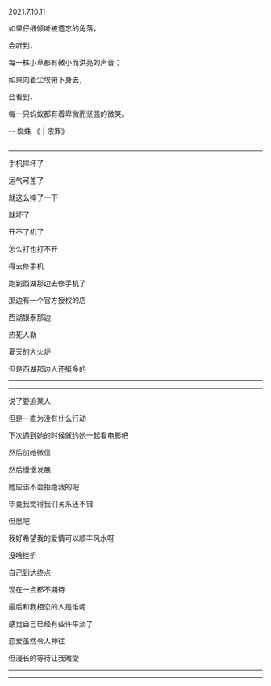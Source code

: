 2021.7.10.11

如果仔细倾听被遗忘的角落，

会听到，

每一株小草都有微小而洪亮的声音；

如果向着尘埃俯下身去，

会看到，

每一只蚂蚁都有着卑微而坚强的微笑。

 -- 蜘蛛 《十宗罪》

-----

------

手机摔坏了

运气可差了

就这么摔了一下

就坏了

开不了机了

怎么打也打不开

得去修手机

跑到西湖那边去修手机了

那边有一个官方授权的店

西湖银泰那边

热死人勒

夏天的大火炉

但是西湖那边人还挺多的



-----

------

 说了要追某人

但是一直为没有什么行动

下次遇到她的时候就约她一起看电影吧

然后加她微信

然后慢慢发展

她应该不会拒绝我的吧

毕竟我觉得我们关系还不错

但愿吧

我好希望我的爱情可以顺丰风水呀

没啥挫折

自己到达终点

现在一点都不期待

最后和我相恋的人是谁呢

感觉自己已经有些许平淡了

恋爱虽然令人神往

但漫长的等待让我难受



--------

---------



